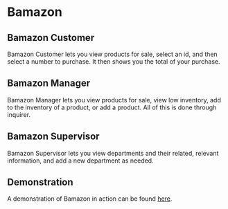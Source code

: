# Bamazon
## Bamazon Customer
Bamazon Customer lets you view products for sale, select an id, and then select a number to purchase. It then shows you the total of your purchase.

## Bamazon Manager
Bamazon Manager lets you view products for sale, view low inventory, add to the inventory of a product, or add a product. All of this is done through inquirer.

## Bamazon Supervisor
Bamazon Supervisor lets you view departments and their related, relevant information, and add a new department as needed.

## Demonstration
A demonstration of Bamazon in action can be found [here](https://youtu.be/WZyRo0C1N6M).
